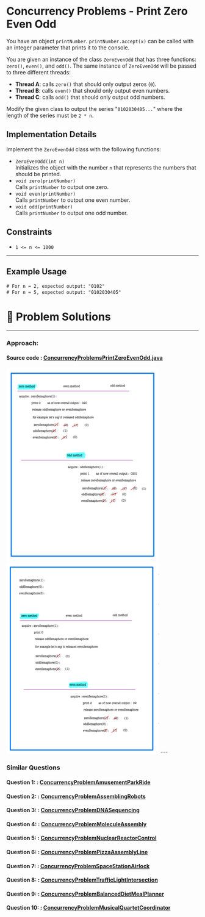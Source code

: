 # Concurrency Problems - Print Zero Even Odd

You have an object `printNumber`. `printNumber.accept(x)` can be called with an integer parameter that prints it to the console.

You are given an instance of the class `ZeroEvenOdd` that has three functions: `zero()`, `even()`, and `odd()`. The same instance of `ZeroEvenOdd` will be passed to three different threads:
- **Thread A**: calls `zero()` that should only output zeros (`0`).
- **Thread B**: calls `even()` that should only output even numbers.
- **Thread C**: calls `odd()` that should only output odd numbers.

Modify the given class to output the series "`0102030405...`" where the length of the series must be `2 * n`.

## Implementation Details

Implement the `ZeroEvenOdd` class with the following functions:
- `ZeroEvenOdd(int n)`  
  Initializes the object with the number `n` that represents the numbers that should be printed.
- `void zero(printNumber)`  
  Calls `printNumber` to output one zero.
- `void even(printNumber)`  
  Calls `printNumber` to output one even number.
- `void odd(printNumber)`  
  Calls `printNumber` to output one odd number.

## Constraints

- `1 <= n <= 1000`

---

## Example Usage

```
# For n = 2, expected output: "0102"
# For n = 5, expected output: "0102030405"
```

# 📝 Problem Solutions
---
### Approach:
#### Source code : [ConcurrencyProblemsPrintZeroEvenOdd.java](../../../../../../lowLevelDesignModuleOne/QuestionAnswer/synchronizationwithSemaphores/assignment/ConcurrencyProblemsPrintZeroEvenOdd/originalQuestion/ConcurrencyProblemsPrintZeroEvenOdd.java)


<img src="../../../../../../../src/resources/images/lowLevelDesignModuleOne/QuestionAnswer/synchronizationwithSemaphores/assignment/ConcurrencyProblemsPrintZeroEvenOdd/originalQuestion/step1.jpg" alt="My Image" width="400" />
<img src="../../../../../../../src/resources/images/lowLevelDesignModuleOne/QuestionAnswer/synchronizationwithSemaphores/assignment/ConcurrencyProblemsPrintZeroEvenOdd/originalQuestion/step2.jpg" alt="My Image" width="400" />
---

### Similar Questions
#### Question 1: : [ConcurrencyProblemAmusementParkRide](../similarQuestion/ConcurrencyProblemAmusementParkRide/ConcurrencyProblemAmusementParkRide.md)

#### Question 2: : [ConcurrencyProblemAssemblingRobots](../similarQuestion/ConcurrencyProblemAssemblingRobots/ConcurrencyProblemAssemblingRobots.md)

#### Question 3: : [ConcurrencyProblemDNASequencing](../similarQuestion/ConcurrencyProblemDNASequencing/ConcurrencyProblemDNASequencing.md)

#### Question 4: : [ConcurrencyProblemMoleculeAssembly](../similarQuestion/ConcurrencyProblemMoleculeAssembly/ConcurrencyProblemMoleculeAssembly.md)

#### Question 5: : [ConcurrencyProblemNuclearReactorControl](../similarQuestion/ConcurrencyProblemNuclearReactorControl/ConcurrencyProblemNuclearReactorControl.md)

#### Question 6: : [ConcurrencyProblemPizzaAssemblyLine](../similarQuestion/ConcurrencyProblemPizzaAssemblyLine/ConcurrencyProblemPizzaAssemblyLine.md)

#### Question 7: : [ConcurrencyProblemSpaceStationAirlock](../similarQuestion/ConcurrencyProblemSpaceStationAirlock/ConcurrencyProblemSpaceStationAirlock.md)

#### Question 8: : [ConcurrencyProblemTrafficLightIntersection](../similarQuestion/ConcurrencyProblemTrafficLightIntersection/ConcurrencyProblemTrafficLightIntersection.md)

#### Question 9: : [ConcurrencyProblemBalancedDietMealPlanner](../similarQuestion/ConcurrencyProblemBalancedDietMealPlanner/ConcurrencyProblemBalancedDietMealPlanner.md)

#### Question 10: : [ConcurrencyProblemMusicalQuartetCoordinator](../similarQuestion/ConcurrencyProblemMusicalQuartetCoordinator/ConcurrencyProblemMusicalQuartetCoordinator.md)


